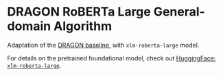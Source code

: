# DRAGON RoBERTa Large General-domain Algorithm

Adaptation of the [DRAGON baseline](https://github.com/DIAGNijmegen/dragon_baseline), with `xlm-roberta-large` model. 

For details on the pretrained foundational model, check out [HuggingFace: `xlm-roberta-large`](https://huggingface.co/xlm-roberta-large).
